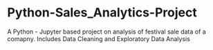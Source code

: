 # Python-Sales_Analytics-Project
A Python - Jupyter based project on analysis of festival sale data of a comapny.
Includes Data Cleaning and Exploratory Data Analysis
